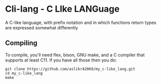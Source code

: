 # Cli-lang - C LIke LANGuage
A C-like language, with prefix notation and in which functions return types are expressed somewhat differently

## Compiling
To compile, you'll need flex, bison, GNU make, and a C compiler that supports at least C11. If you have all those
then you do:
```
git clone https://github.com/aslikr42069/my_c-like_lang.git
cd my_c-like_lang
make
```

